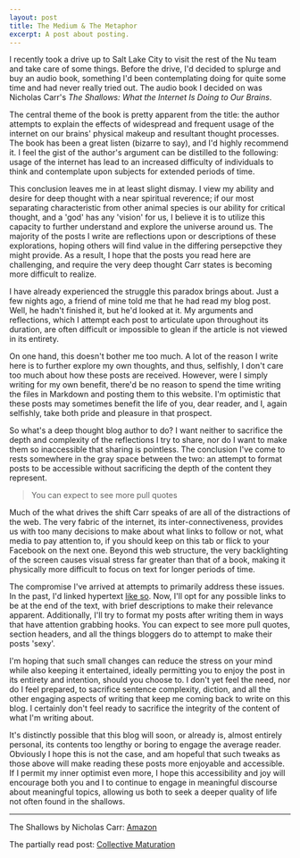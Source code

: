 ```yaml
---
layout: post
title: The Medium & The Metaphor
excerpt: A post about posting.
---
```


I recently took a drive up to Salt Lake City to visit the rest of the Nu team and take care of some things. Before the drive, I'd decided to splurge and buy an audio book, something I'd been contemplating doing for quite some time and had never really tried out. The audio book I decided on was Nicholas Carr's _The Shallows: What the Internet Is Doing to Our Brains_.

The central theme of the book is pretty apparent from the title: the author attempts to explain the effects of widespread and frequent usage of the internet on our brains' physical makeup and resultant thought processes. The book has been a great listen (bizarre to say), and I'd highly recommend it. I feel the gist of the author's argument can be distilled to the following: usage of the internet has lead to an increased difficulty of individuals to think and contemplate upon subjects for extended periods of time. 

This conclusion leaves me in at least slight dismay. I view my ability and desire for deep thought with a near spiritual reverence; if our most separating characteristic from other animal species is our ability for critical thought, and a 'god' has any 'vision' for us, I believe it is to utilize this capacity to further understand and explore the universe around us. The majority of the posts I write are reflections upon or descriptions of these explorations, hoping others will find value in the differing persepctive they might provide. As a result, I hope that the posts you read here are challenging, and require the very deep thought Carr states is becoming more difficult to realize. 

I have already experienced the struggle this paradox brings about. Just a few nights ago, a friend of mine told me that he had read my blog post. Well, he hadn't finished it, but he'd looked at it. My arguments and reflections, which I attempt each post to articulate upon throughout its duration, are often difficult or impossible to glean if the article is not viewed in its entirety. 

On one hand, this doesn't bother me too much. A lot of the reason I write here is to further explore my own thoughts, and thus, selfishly, I don't care too much about how these posts are received. However, were I simply writing for my own benefit, there'd be no reason to spend the time writing the files in Markdown and posting them to this website. I'm optimistic that these posts may sometimes benefit the life of you, dear reader, and I, again selfishly, take both pride and pleasure in that prospect. 

So what's a deep thought blog author to do? I want neither to sacrifice the depth and complexity of the reflections I try to share, nor do I want to make them so inaccessible that sharing is pointless. The conclusion I've come to rests somewhere in the gray space between the two: an attempt to format posts to be accessible without sacrificing the depth of the content they represent.

> You can expect to see more pull quotes

Much of the what drives the shift Carr speaks of are all of the distractions of the web. The very fabric of the internet, its inter-connectiveness, provides us with too many decisions to make about what links to follow or not, what media to pay attention to, if you should keep on this tab or flick to your Facebook on the next one. Beyond this web structure, the very backlighting of the screen causes visual stress far greater than that of a book, making it physically more difficult to focus on text for longer periods of time. 

The compromise I've arrived at attempts to primarily address these issues. In the past, I'd linked hypertext <a href="#" onclick="(function(e){e.preventDefault(); console.log('&#59;&#41;');})(event)">like so</a>. Now, I'll opt for any possible links to be at the end of the text, with brief descriptions to make their relevance apparent. Additionally, I'll try to format my posts after writing them in ways that have attention grabbing hooks. You can expect to see more pull quotes, section headers, and all the things bloggers do to attempt to make their posts 'sexy'.

I'm hoping that such small changes can reduce the stress on your mind while also keeping it entertained, ideally permitting you to enjoy the post in its entirety and intention, should you choose to. I don't yet feel the need, nor do I feel prepared, to sacrifice sentence complexity, diction, and all the other engaging aspects of writing that keep me coming back to write on this blog. I certainly don't feel ready to sacrifice the integrity of the content of what I'm writing about. 

It's distinctly possible that this blog will soon, or already is, almost entirely personal, its contents too lengthy or boring to engage the average reader. Obviously I hope this is not the case, and am hopeful that such tweaks as those above will make reading these posts more enjoyable and accessible. If I permit my inner optimist even more, I hope this accessibility and joy will encourage both you and I to continue to engage in meaningful discourse about meaningful topics, allowing us both to seek a deeper quality of life not often found in the shallows. 

<hr class="link-divider">

The Shallows by Nicholas Carr: <a href="https://www.amazon.com/Shallows-What-Internet-Doing-Brains/dp/0393339750" target="_blank">Amazon</a>

The partially read post: <a href="{% post_url 2016-07-31-collective-maturation %}" target="_blank">Collective Maturation</a>